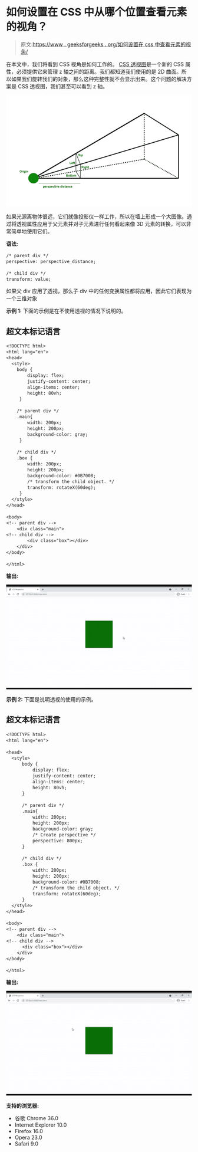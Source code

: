 # 如何设置在 CSS 中从哪个位置查看元素的视角？

> 原文:[https://www . geeksforgeeks . org/如何设置在 css 中查看元素的视角/](https://www.geeksforgeeks.org/how-to-set-the-perspective-from-where-an-element-is-viewed-in-css/)

在本文中，我们将看到 CSS 视角是如何工作的。 [CSS 透视图](https://www.geeksforgeeks.org/css-perspective-property/)是一个新的 CSS 属性，必须提供它来管理 z 轴之间的距离。我们都知道我们使用的是 2D 曲面。所以如果我们旋转我们的对象，那么这种完整性就不会显示出来。这个问题的解决方案是 CSS 透视图，我们甚至可以看到 z 轴。

![](img/564f56c4c3d34c8f55d9cb86ad0524f6.png)

如果光源离物体很远，它们就像投影仪一样工作，所以在墙上形成一个大图像。通过将透视属性应用于父元素并对子元素进行任何看起来像 3D 元素的转换，可以非常简单地使用它们。

**语法:**

```
/* parent div */
perspective: perspective_distance;

/* child div */
transform: value;
```

如果父 div 应用了透视，那么子 div 中的任何变换属性都将应用，因此它们表现为一个三维对象

**示例 1:** 下面的示例是在不使用透视的情况下说明的。

## 超文本标记语言

```
<!DOCTYPE html>
<html lang="en">
<head>
  <style>
    body {
        display: flex;
        justify-content: center;
        align-items: center;
        height: 80vh;
     }

    /* parent div */
    .main{
        width: 200px;
        height: 200px;
        background-color: gray;
     }

    /* child div */
    .box {
        width: 200px;
        height: 200px;
        background-color: #0B7008;
        /* transform the child object. */
        transform: rotateX(60deg);
     }
  </style>
</head>

<body>
<!-- parent div -->
    <div class="main">
<!-- child div -->
        <div class="box"></div>
    </div>
</body>

</html>
```

**输出:**

![](img/d57e6bd80019767c2089d57978610bba.png)

**示例 2:** 下面是说明透视的使用的示例。

## 超文本标记语言

```
<!DOCTYPE html>
<html lang="en">

<head>
  <style>
      body {
          display: flex;
          justify-content: center;
          align-items: center;
          height: 80vh;
      }

      /* parent div */
      .main{
          width: 200px;
          height: 200px;
          background-color: gray;
          /* Create perspective */
          perspective: 800px;
      }

      /* child div */
      .box {
          width: 200px;
          height: 200px;
          background-color: #0B7008;
          /* transform the child object. */
          transform: rotateX(60deg);
      }
  </style>
</head>

<body>
<!-- parent div -->
    <div class="main">
<!-- child div -->
      <div class="box"></div>
    </div>
</body>

</html>
```

**输出:**

![](img/cc94544b46c853af96a8dc9281c0cd77.png)

**支持的浏览器:**

*   谷歌 Chrome 36.0
*   Internet Explorer 10.0
*   Firefox 16.0
*   Opera 23.0
*   Safari 9.0